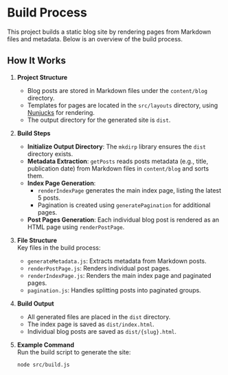 # Build Process

This project builds a static blog site by rendering pages from Markdown files and metadata. Below is an overview of the build process.

## How It Works

1. **Project Structure**  
   - Blog posts are stored in Markdown files under the `content/blog` directory.
   - Templates for pages are located in the `src/layouts` directory, using [Nunjucks](https://mozilla.github.io/nunjucks/) for rendering.
   - The output directory for the generated site is `dist`.

2. **Build Steps**  
   - **Initialize Output Directory**: The `mkdirp` library ensures the `dist` directory exists.
   - **Metadata Extraction**: `getPosts` reads posts metadata (e.g., title, publication date) from Markdown files in `content/blog` and sorts them.
   - **Index Page Generation**: 
     - `renderIndexPage` generates the main index page, listing the latest 5 posts.
     - Pagination is created using `generatePagination` for additional pages.
   - **Post Pages Generation**: Each individual blog post is rendered as an HTML page using `renderPostPage`.

3. **File Structure**  
   Key files in the build process:
   - `generateMetadata.js`: Extracts metadata from Markdown posts.
   - `renderPostPage.js`: Renders individual post pages.
   - `renderIndexPage.js`: Renders the main index page and paginated pages.
   - `pagination.js`: Handles splitting posts into paginated groups.

4. **Build Output**  
   - All generated files are placed in the `dist` directory.
   - The index page is saved as `dist/index.html`.
   - Individual blog posts are saved as `dist/{slug}.html`.

5. **Example Command**  
   Run the build script to generate the site:
   ```bash
   node src/build.js
   ```
